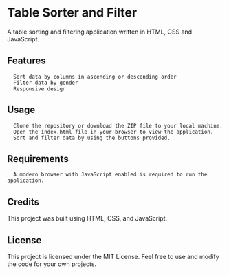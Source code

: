 # Table Sorter and Filter
A table sorting and filtering application written in HTML, CSS and JavaScript.
##  Features

      Sort data by columns in ascending or descending order
      Filter data by gender
      Responsive design

##  Usage

      Clone the repository or download the ZIP file to your local machine.
      Open the index.html file in your browser to view the application.
      Sort and filter data by using the buttons provided.

##  Requirements
      A modern browser with JavaScript enabled is required to run the application.

##  Credits

This project was built using HTML, CSS, and JavaScript.
##  License

This project is licensed under the MIT License. Feel free to use and modify the code for your own projects.
